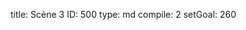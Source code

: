 title:          Scène 3
ID:             500
type:           md
compile:        2
setGoal:        260


